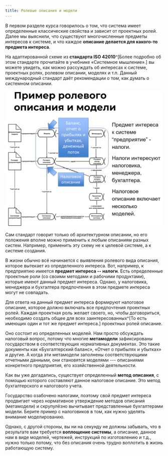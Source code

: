 ```yaml
---
title: Ролевые описания и модели
---
```


В первом разделе курса говорилось о том, что система имеет определенные
классические свойства и зависит от проектных ролей. Далее мы выяснили,
что существуют многочисленные предметы интересов к системе, и что каждое
**описание делается для какого-то предмета интереса**.

На адаптированной схеме из **стандарта ISO
42010**^[Более подробно об этом стандарте прочитайте в
учебнике «Системное мышление».] вы можете увидеть, как
можно рассуждать об интересах к системе, проектных ролях, ролевом
описании, моделях и т.п. Данный международный стандарт даёт рекомендации
о том, как думать о системном описании.


![](04-role-descriptions-and-models-16.png)


Сам стандарт говорит только об архитектурном описании, но его положения
вполне можно применить к любым описаниям разных систем. Например,
применить эту схему не к целевой системе, а к системе создания.

В жизни обычно всё начинается с выявления ролевого вида описания,
которое вытекает из определенного интереса. Вот, например, к предприятию
имеется **предмет интереса -- налоги**. Есть определенные проектные роли
(со своими методами и рабочими продуктами), которые имеют данный предмет
интереса. Однако, у налоговика, менеджера и бухгалтера предпочтения в
этом предмете интереса могут не совпадать.

Для ответа на данный предмет интереса формируют налоговое описание,
которое должно включать все предпочтения проектных ролей. Каждая
проектная роль желает своего, но, чтобы договориться, необходимо создать
общее для всех заинтересованных^[То есть имеющих один и
тот же предмет интереса.] проектных ролей описание.

Оно состоит из определенных моделей. Нам просто обсуждать налоговый
вопрос, потому что многие **метамодели** зафиксированы государством в
соответствующих нормативных документах. Это такие документы как
«Бухгалтерский баланс», «Отчет о прибылях и убытках» и другие. А когда
эти метамодели заполнены соответствующими отчетными данными, они
становятся моделями --- описаниями конкретного предприятия, его
хозяйственной деятельности.

Как вы уже догадались, существует определенный **метод описания**, с
помощью которого составляют данное налоговое описание. Это метод
бухгалтерского и налогового учета.

Государство озабочено налогами, поэтому свой предмет интереса продвигает
через нормативное утверждение методов описания (метамодели) и
скрупулёзно вычитывает представленные бухгалтерами модели. Берите пример
с налоговиков в том, как нужно уделять внимание моделированию.

Однако, с другой стороны, вы ни на секунду не должны забывать, что в
результате вам требуется **воплощение системы**, а описание, данное нам
в виде моделей, чертежей, инструкций по изготовлению и т.д., нужно
только потому, что без описания очень трудно воплотить в жизнь
работающую систему.
